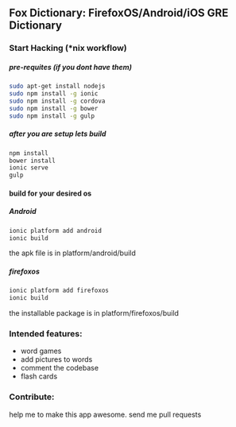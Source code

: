 ## Fox Dictionary: FirefoxOS/Android/iOS GRE Dictionary


### Start Hacking (*nix workflow)

##### pre-requites (if you dont have them)
```sh
sudo apt-get install nodejs
sudo npm install -g ionic
sudo npm install -g cordova
sudo npm install -g bower
sudo npm install -g gulp
```
##### after you are setup lets build
```sh
npm install
bower install
ionic serve
gulp
```

#### build for your desired os

##### Android
```sh
ionic platform add android
ionic build
```
the apk file is in platform/android/build

##### firefoxos
```sh
ionic platform add firefoxos
ionic build
```
the installable package is in platform/firefoxos/build

### Intended features:
- word games
- add pictures to words
- comment the codebase
- flash cards

### Contribute:
help me to make this app awesome. send me pull requests
